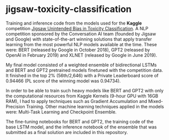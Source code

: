 # jigsaw-toxicity-classification

Training and inference code from the models used for the **Kaggle** competition [Jigsaw Unintended Bias in Toxicity Classification](https://www.kaggle.com/c/jigsaw-unintended-bias-in-toxicity-classification). A NLP competition sponsored by the Conversation AI team (founded by Jigsaw and Google) with state-of-the-art winning solutions that apply transfer learning from the most powerful NLP models available at the time. These were: BERT (released by Google in October 2018), GPT2 (released by OpenAI in February 2019) and XLNET (released by Google in June 2019).  
  
My final model consisted of a weighted ensemble of bidirectional LSTMs and BERT and GPT2 pretrained models finetuned with the competition data. It finished in the top 2% (56th/2,646) with a Private Leaderboard score of 0.94466 (PL score of the winning model was 0.94734).  
  
In order to be able to train such heavy models like BERT and GPT2 with only the computational
resources from Kaggle Kernels (9-hour GPU with 16GB RAM), I had to apply techniques such as
Gradient Accumulation and Mixed-Precision Training. Other machine learning techniques applied in
the models were: Multi-Task Learning and Checkpoint Ensemble.
  
The fine-tuning notebooks for BERT and GPT2, the training code of the base LSTM model, and the inference notebook of the ensemble that was submitted as a final solution are included in this repository.  
  

